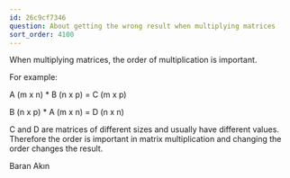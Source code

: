 ```yaml
---
id: 26c9cf7346
question: About getting the wrong result when multiplying matrices
sort_order: 4100
---
```


When multiplying matrices, the order of multiplication is important.

For example:

A (m x n) * B (n x p) = C (m x p)

B (n x p) * A (m x n) = D (n x n)

C and D are matrices of different sizes and usually have different values. Therefore the order is important in matrix multiplication and changing the order changes the result.

Baran Akın

